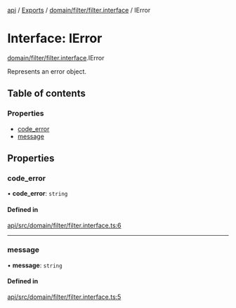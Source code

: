 [api](../README.md) / [Exports](../modules.md) / [domain/filter/filter.interface](../modules/domain_filter_filter_interface.md) / IError

# Interface: IError

[domain/filter/filter.interface](../modules/domain_filter_filter_interface.md).IError

Represents an error object.

## Table of contents

### Properties

- [code_error](domain_filter_filter_interface.IError.md#code_error)
- [message](domain_filter_filter_interface.IError.md#message)

## Properties

### code_error

• **code_error**: `string`

#### Defined in

[api/src/domain/filter/filter.interface.ts:6](https://github.com/No-Country/restaurant-reservation-manager/blob/d2fd85f/api/src/domain/filter/filter.interface.ts#L6)

---

### message

• **message**: `string`

#### Defined in

[api/src/domain/filter/filter.interface.ts:5](https://github.com/No-Country/restaurant-reservation-manager/blob/d2fd85f/api/src/domain/filter/filter.interface.ts#L5)
